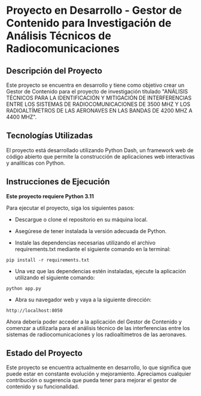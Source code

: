 <!-- # proyecto-ane
Entregable para proyecto ANE -->
# Proyecto en Desarrollo - Gestor de Contenido para Investigación de Análisis Técnicos de Radiocomunicaciones


## Descripción del Proyecto
Este proyecto se encuentra en desarrollo y tiene como objetivo crear un Gestor de Contenido para el proyecto de investigación titulado "ANÁLISIS TÉCNICOS PARA LA IDENTIFICACIÓN Y MITIGACIÓN DE INTERFERENCIAS ENTRE LOS SISTEMAS DE RADIOCOMUNICACIONES DE 3500 MHZ Y LOS RADIOALTÍMETROS DE LAS AERONAVES EN LAS BANDAS DE 4200 MHZ A 4400 MHZ".

## Tecnologías Utilizadas
El proyecto está desarrollado utilizando Python Dash, un framework web de código abierto que permite la construcción de aplicaciones web interactivas y analíticas con Python.

## Instrucciones de Ejecución

**Este proyecto requiere Python 3.11**


Para ejecutar el proyecto, siga los siguientes pasos:

- Descargue o clone el repositorio en su máquina local.

- Asegúrese de tener instalada la versión adecuada de Python.

- Instale las dependencias necesarias utilizando el archivo requirements.txt mediante el siguiente comando en la terminal:

```
pip install -r requirements.txt
```
- Una vez que las dependencias estén instaladas, ejecute la aplicación utilizando el siguiente comando:

```
python app.py
```

- Abra su navegador web y vaya a la siguiente dirección:

```
http://localhost:8050
```

Ahora debería poder acceder a la aplicación del Gestor de Contenido y comenzar a utilizarla para el análisis técnico de las interferencias entre los sistemas de radiocomunicaciones y los radioaltímetros de las aeronaves.

## Estado del Proyecto
Este proyecto se encuentra actualmente en desarrollo, lo que significa que puede estar en constante evolución y mejoramiento. Apreciamos cualquier contribución o sugerencia que pueda tener para mejorar el gestor de contenido y su funcionalidad.
